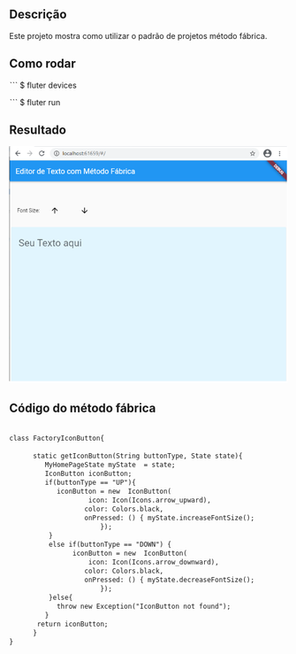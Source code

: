 
## Descrição
Este projeto mostra como utilizar o padrão de projetos método fábrica. 



## Como rodar

ˋˋˋ \$ fluter devices

ˋˋˋ \$ fluter run

## Resultado

![Resultado](https://github.com/felipefo/flutter_samples/blob/main/doo/criacao/metodo_fabrica/visualizacao.png)


## Código do método fábrica 

~~~flutter

class FactoryIconButton{

      static getIconButton(String buttonType, State state){
         MyHomePageState myState  = state;
         IconButton iconButton;
         if(buttonType == "UP"){                   
            iconButton = new  IconButton(
                    icon: Icon(Icons.arrow_upward),
                   color: Colors.black,
                   onPressed: () { myState.increaseFontSize(); 
                       });                        
          }
          else if(buttonType == "DOWN") {
                iconButton = new  IconButton(
                    icon: Icon(Icons.arrow_downward),
                   color: Colors.black,
                   onPressed: () { myState.decreaseFontSize(); 
                       });
          }else{
            throw new Exception("IconButton not found");
         }
       return iconButton;
      }
}